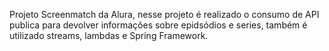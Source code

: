 Projeto Screenmatch da Alura, nesse projeto é realizado o consumo de API publica para devolver informações sobre epidsódios e series, também é utilizado streams, lambdas e Spring Framework.
